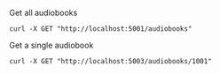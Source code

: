 Get all audiobooks
```
curl -X GET "http://localhost:5001/audiobooks"
```

Get a single audiobook
```
curl -X GET "http://localhost:5003/audiobooks/1001"
```
